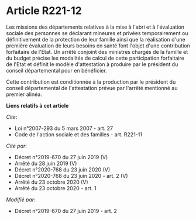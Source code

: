 # Article R221-12

Les missions des départements relatives à la mise à l'abri et à l'évaluation sociale des personnes se déclarant mineures et
privées temporairement ou définitivement de la protection de leur famille ainsi que la réalisation d'une première évaluation
de leurs besoins en santé font l'objet d'une contribution forfaitaire de l'Etat. Un arrêté conjoint des ministres chargés de
la famille et du budget précise les modalités de calcul de cette participation forfaitaire de l'Etat et définit le modèle
d'attestation à produire par le président du conseil départemental pour en bénéficier.

Cette contribution est conditionnée à la production par le président du conseil départemental de l'attestation prévue par
l'arrêté mentionné au premier alinéa.

**Liens relatifs à cet article**

_Cite_:

  - Loi n°2007-293 du 5 mars 2007 - art. 27
  - Code de l'action sociale et des familles - art. R221-11

_Cité par_:

  - Décret n°2019-670 du 27 juin 2019 (V)
  - Arrêté du 28 juin 2019 (V)
  - Décret n°2020-768 du 23 juin 2020 (V)
  - Décret n°2020-768 du 23 juin 2020 - art. 2 (V)
  - Arrêté du 23 octobre 2020 (V)
  - Arrêté du 23 octobre 2020 - art. 1

_Modifié par_:

  - Décret n°2019-670 du 27 juin 2019 - art. 2
